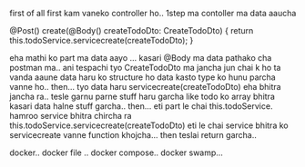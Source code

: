 first of all first kam vaneko controller ho..
1step ma contoller ma data aaucha

@Post()
create(@Body() createTodoDto: CreateTodoDto) {
return this.todoService.servicecreate(createTodoDto);
}

eha mathi ko part ma data aayo ... kasari @Body ma data pathako cha postman ma..
ani tespachi tyo CreateTodoDto ma jancha jun chai k ho ta vanda aaune data haru ko structure ho data kasto type ko hunu parcha vanne ho..
then... tyo data haru servicecreate(createTodoDto) eha bhitra jancha ra.. tesle garnu parne stuff haru garcha like todo ko array bhitra kasari data halne stuff garcha.. then...
eti part le chai this.todoService. hamroo service bhitra chircha ra this.todoService.servicecreate(createTodoDto) eti le chai service bhitra ko servicecreate vanne function khojcha... then teslai return garcha..

docker.. docker file .. docker compose.. docker swamp...
